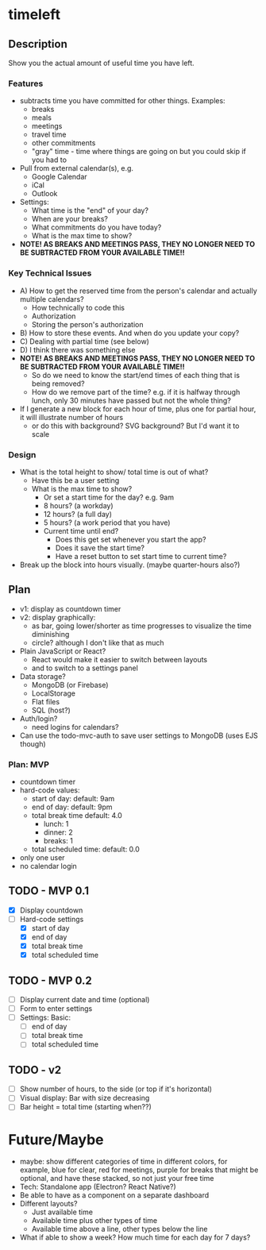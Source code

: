 # timeleft

## Description
Show you the actual amount of useful time you have left.

### Features

* subtracts time you have committed for other things. Examples:
  * breaks
  * meals
  * meetings
  * travel time
  * other commitments
  * "gray" time - time where things are going on but you could skip if you had to
* Pull from external calendar(s), e.g.
  * Google Calendar
  * iCal
  * Outlook
* Settings:
  * What time is the "end" of your day?
  * When are your breaks?
  * What commitments do you have today?
  * What is the max time to show? 
* **NOTE! AS BREAKS AND MEETINGS PASS, THEY NO LONGER NEED TO BE SUBTRACTED FROM YOUR AVAILABLE TIME!!**

### Key Technical Issues
* A) How to get the reserved time from the person's calendar and actually multiple calendars?
  * How technically to code this
  * Authorization
  * Storing the person's authorization
* B) How to store these events. And when do you update your copy?
* C) Dealing with partial time (see below)
* D) I think there was something else
* **NOTE! AS BREAKS AND MEETINGS PASS, THEY NO LONGER NEED TO BE SUBTRACTED FROM YOUR AVAILABLE TIME!!**
  * So do we need to know the start/end times of each thing that is being removed?
  * How do we remove part of the time? e.g. if it is halfway through lunch, only 30 minutes have passed but not the whole thing?
* If I generate a new block for each hour of time, plus one for partial hour, it will illustrate number of hours
  * or do this with background? SVG background? But I'd want it to scale

### Design
* What is the total height to show/ total time is out of what?
  * Have this be a user setting
  * What is the max time to show? 
    * Or set a start time for the day? e.g. 9am
    * 8 hours? (a workday)
    * 12 hours? (a full day)
    * 5 hours? (a work period that you have)
    * Current time until end? 
      * Does this get set whenever you start the app?
      * Does it save the start time?
      * Have a reset button to set start time to current time?
* Break up the block into hours visually. (maybe quarter-hours also?)

## Plan
* v1: display as countdown timer
* v2: display graphically:
  * as bar, going lower/shorter as time progresses to visualize the time diminishing
  * circle? although I don't like that as much
* Plain JavaScript or React?
  * React would make it easier to switch between layouts
  * and to switch to a settings panel
* Data storage? 
  * MongoDB (or Firebase)
  * LocalStorage
  * Flat files
  * SQL (host?)
* Auth/login?
  * need logins for calendars?
* Can use the todo-mvc-auth to save user settings to MongoDB (uses EJS though) 

### Plan: MVP
* countdown timer
* hard-code values:
  * start of day: default: 9am
  * end of day: default: 9pm
  * total break time default: 4.0 
    * lunch: 1
    * dinner: 2
    * breaks: 1
  * total scheduled time: default: 0.0
* only one user
* no calendar login 

## TODO - MVP 0.1
- [x] Display countdown
- [ ] Hard-code settings
  - [x] start of day
  - [x] end of day
  - [x] total break time
  - [x] total scheduled time

## TODO - MVP 0.2
- [ ] Display current date and time (optional)
- [ ] Form to enter settings
- [ ] Settings: Basic:
  - [ ] end of day
  - [ ] total break time
  - [ ] total scheduled time

## TODO - v2
- [ ] Show number of hours, to the side (or top if it's horizontal)
- [ ] Visual display: Bar with size decreasing
- [ ] Bar height = total time (starting when??)

# Future/Maybe
* maybe: show different categories of time in different colors, for example, blue for clear, red for meetings, purple for breaks that might be optional, and have these stacked, so not just your free time
* Tech: Standalone app (Electron? React Native?)
* Be able to have as a component on a separate dashboard
* Different layouts?
  * Just available time
  * Available time plus other types of time
  * Available time above a line, other types below the line
* What if able to show a week? How much time for each day for 7 days?
  